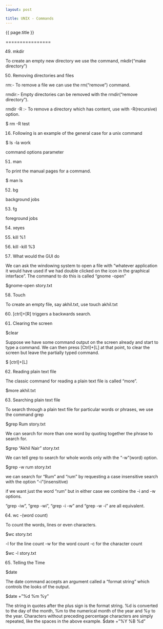```yaml
---
layout: post

title: UNIX - Commands
---
```




{{ page.title }}

================

49) mkdir

To create an empty new directory we use the command, mkdir(“make directory”)

50) Removing directories and files

rm:- To remove a file we can use the rm(“remove”) command.

rmdir:- Empty directories can be removed with the rmdir(“remove directory”).

rmdir -R :- To remove a directory which has content, use with -R(recursive) option.

$ rm -R  test

16) Following is an example of the general case for a unix command

$ ls -la work

command options parameter

51) man 

To print the manual pages for a command.

$ man ls

52) bg 

background jobs

53) fg 

foreground jobs

54) xeyes

55) kill %1

56) kill -kill %3

57) What would the GUI do

We can ask the windowing system to open a file with “whatever application it would have used if we had double clicked on the icon in the graphical interface”. The command to do this is called “gnome -open”

$gnome-open story.txt

58) Touch 

To create an empty file, say akhil.txt, use touch akhil.txt

60) [ctrl]+[R] triggers a backwards search.

61) Clearing the screen

$clear

Suppose we have some command output on the screen already and start to type a command. We can then press [Ctrl]+[L] at that point, to clear the screen but leave the partially typed command.

$ [ctrl]+[L] 

62) Reading plain text file

The classic command for reading a plain text file is called “more”. 

$more akhil.txt

63) Searching plain text file

To search through a plain text file for particular words or phrases, we use the command grep

$grep Rum story.txt

We can search for more than one word by quoting together the phrase to search for.

$grep “Akhil Nair” story.txt

We can tell grep to search for whole words only with the “-w”(word) option.

$grep -w rum story.txt

we can search for “Rum” and “rum” by requesting a case insensitive search with the option “-i”(insensitive)

if we want just the word “rum” but in either case we combine the -i and -w options.

“grep -iw”, ”grep -wi”,  “grep -i -w” and “grep -w -i” are all equivalent.

64) wc -(word count) 

To count the words, lines or even characters.

$wc story.txt

-l for the line count
-w for the word count
-c for the character count

$wc -l story.txt

65) Telling the Time

$date

The date command accepts an argument called a “format string” which controls the looks of the output.

$date +”%d %m %y”
 

The string in quotes after the plus sign is the format string. %d is converted to the day of the month, %m to the numerical month of the year and %y to the year. Characters without preceding percentage characters are simply repeated, like the spaces in the above example.
$date +”%Y %B %d”

 
